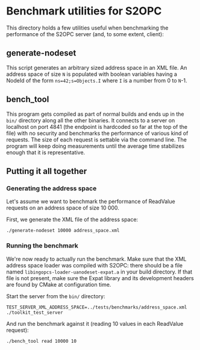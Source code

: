 # Benchmark utilities for S2OPC

This directory holds a few utilities useful when benchmarking the performance of
the S2OPC server (and, to some extent, client):

## generate-nodeset

This script generates an arbitrary sized address space in an XML file. An
address space of size `N` is populated with boolean variables having a NodeId of
the form `ns=42;s=Objects.I` where `I` is a number from 0 to `N`-1.

## bench_tool

This program gets compiled as part of normal builds and ends up in the `bin/`
directory along all the other binaries. It connects to a server on localhost on
port 4841 (the endpoint is hardcoded so far at the top of the file) with no
security and benchmarks the performance of various kind of requests. The size of
each request is settable via the command line. The program will keep doing
measurements until the average time stabilizes enough that it is representative.

## Putting it all together

### Generating the address space

Let's assume we want to benchmark the performance of ReadValue requests on an
address space of size 10 000.

First, we generate the XML file of the address space:

```
./generate-nodeset 10000 address_space.xml
```

### Running the benchmark

We're now ready to actually run the benchmark. Make sure that the XML address
space loader was compiled with S2OPC: there should be a file named
`libingopcs-loader-uanodeset-expat.a` in your build directory. If that file is
not present, make sure the Expat library and its development headers are found
by CMake at configuration time.

Start the server from the `bin/`
directory:

```
TEST_SERVER_XML_ADDRESS_SPACE=../tests/benchmarks/address_space.xml ./toolkit_test_server
```

And run the benchmark against it (reading 10 values in each ReadValue request):

```
./bench_tool read 10000 10
```
